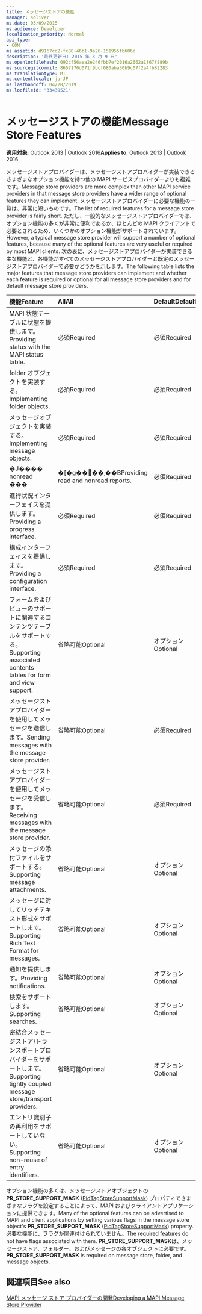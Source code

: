 ```yaml
---
title: メッセージストアの機能
manager: soliver
ms.date: 03/09/2015
ms.audience: Developer
localization_priority: Normal
api_type:
- COM
ms.assetid: d9167cd2-fc88-46b1-9a26-151955fb606c
description: '最終更新日: 2015 年 3 月 9 日'
ms.openlocfilehash: 092cf56aea2e246fbb7ef2016a2662a1f67f889b
ms.sourcegitcommit: 8657170d071f9bcf680aba50b9c07f2a4fb82283
ms.translationtype: MT
ms.contentlocale: ja-JP
ms.lasthandoff: 04/28/2019
ms.locfileid: "33439521"
---
```

# <a name="message-store-features"></a><span data-ttu-id="497d8-103">メッセージストアの機能</span><span class="sxs-lookup"><span data-stu-id="497d8-103">Message Store Features</span></span>

  
  
<span data-ttu-id="497d8-104">**適用対象**: Outlook 2013 | Outlook 2016</span><span class="sxs-lookup"><span data-stu-id="497d8-104">**Applies to**: Outlook 2013 | Outlook 2016</span></span> 
  
<span data-ttu-id="497d8-105">メッセージストアプロバイダーは、メッセージストアプロバイダーが実装できるさまざまなオプション機能を持つ他の MAPI サービスプロバイダーよりも複雑です。</span><span class="sxs-lookup"><span data-stu-id="497d8-105">Message store providers are more complex than other MAPI service providers in that message store providers have a wider range of optional features they can implement.</span></span> <span data-ttu-id="497d8-106">メッセージストアプロバイダーに必要な機能の一覧は、非常に短いものです。</span><span class="sxs-lookup"><span data-stu-id="497d8-106">The list of required features for a message store provider is fairly short.</span></span> <span data-ttu-id="497d8-107">ただし、一般的なメッセージストアプロバイダーでは、オプション機能の多くが非常に便利であるか、ほとんどの MAPI クライアントで必要とされるため、いくつかのオプション機能がサポートされています。</span><span class="sxs-lookup"><span data-stu-id="497d8-107">However, a typical message store provider will support a number of optional features, because many of the optional features are very useful or required by most MAPI clients.</span></span> <span data-ttu-id="497d8-108">次の表に、メッセージストアプロバイダーが実装できる主な機能と、各機能がすべてのメッセージストアプロバイダーと既定のメッセージストアプロバイダーで必要かどうかを示します。</span><span class="sxs-lookup"><span data-stu-id="497d8-108">The following table lists the major features that message store providers can implement and whether each feature is required or optional for all message store providers and for default message store providers.</span></span>
  
|<span data-ttu-id="497d8-109">**機能**</span><span class="sxs-lookup"><span data-stu-id="497d8-109">**Feature**</span></span>|<span data-ttu-id="497d8-110">**All**</span><span class="sxs-lookup"><span data-stu-id="497d8-110">**All**</span></span>|<span data-ttu-id="497d8-111">**Default**</span><span class="sxs-lookup"><span data-stu-id="497d8-111">**Default**</span></span>|
|:-----|:-----|:-----|
|<span data-ttu-id="497d8-112">MAPI 状態テーブルに状態を提供します。</span><span class="sxs-lookup"><span data-stu-id="497d8-112">Providing status with the MAPI status table.</span></span>  <br/> |<span data-ttu-id="497d8-113">必須</span><span class="sxs-lookup"><span data-stu-id="497d8-113">Required</span></span>  <br/> |<span data-ttu-id="497d8-114">必須</span><span class="sxs-lookup"><span data-stu-id="497d8-114">Required</span></span>  <br/> |
|<span data-ttu-id="497d8-115">folder オブジェクトを実装する。</span><span class="sxs-lookup"><span data-stu-id="497d8-115">Implementing folder objects.</span></span>  <br/> |<span data-ttu-id="497d8-116">必須</span><span class="sxs-lookup"><span data-stu-id="497d8-116">Required</span></span>  <br/> |<span data-ttu-id="497d8-117">必須</span><span class="sxs-lookup"><span data-stu-id="497d8-117">Required</span></span>  <br/> |
|<span data-ttu-id="497d8-118">メッセージオブジェクトを実装する。</span><span class="sxs-lookup"><span data-stu-id="497d8-118">Implementing message objects.</span></span>  <br/> |<span data-ttu-id="497d8-119">必須</span><span class="sxs-lookup"><span data-stu-id="497d8-119">Required</span></span>  <br/> |<span data-ttu-id="497d8-120">必須</span><span class="sxs-lookup"><span data-stu-id="497d8-120">Required</span></span>  <br/> |
|<span data-ttu-id="497d8-121">�J���� nonread �̃��|�[�g��񋟂��܂��B</span><span class="sxs-lookup"><span data-stu-id="497d8-121">Providing read and nonread reports.</span></span>  <br/> |<span data-ttu-id="497d8-122">必須</span><span class="sxs-lookup"><span data-stu-id="497d8-122">Required</span></span>  <br/> |<span data-ttu-id="497d8-123">必須</span><span class="sxs-lookup"><span data-stu-id="497d8-123">Required</span></span>  <br/> |
|<span data-ttu-id="497d8-124">進行状況インターフェイスを提供します。</span><span class="sxs-lookup"><span data-stu-id="497d8-124">Providing a progress interface.</span></span>  <br/> |<span data-ttu-id="497d8-125">必須</span><span class="sxs-lookup"><span data-stu-id="497d8-125">Required</span></span>  <br/> |<span data-ttu-id="497d8-126">必須</span><span class="sxs-lookup"><span data-stu-id="497d8-126">Required</span></span>  <br/> |
|<span data-ttu-id="497d8-127">構成インターフェイスを提供します。</span><span class="sxs-lookup"><span data-stu-id="497d8-127">Providing a configuration interface.</span></span>  <br/> |<span data-ttu-id="497d8-128">必須</span><span class="sxs-lookup"><span data-stu-id="497d8-128">Required</span></span>  <br/> |<span data-ttu-id="497d8-129">必須</span><span class="sxs-lookup"><span data-stu-id="497d8-129">Required</span></span>  <br/> |
|<span data-ttu-id="497d8-130">フォームおよびビューのサポートに関連するコンテンツテーブルをサポートする。</span><span class="sxs-lookup"><span data-stu-id="497d8-130">Supporting associated contents tables for form and view support.</span></span>  <br/> |<span data-ttu-id="497d8-131">省略可能</span><span class="sxs-lookup"><span data-stu-id="497d8-131">Optional</span></span>  <br/> |<span data-ttu-id="497d8-132">オプション</span><span class="sxs-lookup"><span data-stu-id="497d8-132">Optional</span></span>  <br/> |
|<span data-ttu-id="497d8-133">メッセージストアプロバイダーを使用してメッセージを送信します。</span><span class="sxs-lookup"><span data-stu-id="497d8-133">Sending messages with the message store provider.</span></span>  <br/> |<span data-ttu-id="497d8-134">省略可能</span><span class="sxs-lookup"><span data-stu-id="497d8-134">Optional</span></span>  <br/> |<span data-ttu-id="497d8-135">必須</span><span class="sxs-lookup"><span data-stu-id="497d8-135">Required</span></span>  <br/> |
|<span data-ttu-id="497d8-136">メッセージストアプロバイダーを使用してメッセージを受信します。</span><span class="sxs-lookup"><span data-stu-id="497d8-136">Receiving messages with the message store provider.</span></span>  <br/> |<span data-ttu-id="497d8-137">省略可能</span><span class="sxs-lookup"><span data-stu-id="497d8-137">Optional</span></span>  <br/> |<span data-ttu-id="497d8-138">必須</span><span class="sxs-lookup"><span data-stu-id="497d8-138">Required</span></span>  <br/> |
|<span data-ttu-id="497d8-139">メッセージの添付ファイルをサポートする。</span><span class="sxs-lookup"><span data-stu-id="497d8-139">Supporting message attachments.</span></span>  <br/> |<span data-ttu-id="497d8-140">省略可能</span><span class="sxs-lookup"><span data-stu-id="497d8-140">Optional</span></span>  <br/> |<span data-ttu-id="497d8-141">オプション</span><span class="sxs-lookup"><span data-stu-id="497d8-141">Optional</span></span>  <br/> |
|<span data-ttu-id="497d8-142">メッセージに対してリッチテキスト形式をサポートします。</span><span class="sxs-lookup"><span data-stu-id="497d8-142">Supporting Rich Text Format for messages.</span></span>  <br/> |<span data-ttu-id="497d8-143">省略可能</span><span class="sxs-lookup"><span data-stu-id="497d8-143">Optional</span></span>  <br/> |<span data-ttu-id="497d8-144">オプション</span><span class="sxs-lookup"><span data-stu-id="497d8-144">Optional</span></span>  <br/> |
|<span data-ttu-id="497d8-145">通知を提供します。</span><span class="sxs-lookup"><span data-stu-id="497d8-145">Providing notifications.</span></span>  <br/> |<span data-ttu-id="497d8-146">省略可能</span><span class="sxs-lookup"><span data-stu-id="497d8-146">Optional</span></span>  <br/> |<span data-ttu-id="497d8-147">オプション</span><span class="sxs-lookup"><span data-stu-id="497d8-147">Optional</span></span>  <br/> |
|<span data-ttu-id="497d8-148">検索をサポートします。</span><span class="sxs-lookup"><span data-stu-id="497d8-148">Supporting searches.</span></span>  <br/> |<span data-ttu-id="497d8-149">省略可能</span><span class="sxs-lookup"><span data-stu-id="497d8-149">Optional</span></span>  <br/> |<span data-ttu-id="497d8-150">オプション</span><span class="sxs-lookup"><span data-stu-id="497d8-150">Optional</span></span>  <br/> |
|<span data-ttu-id="497d8-151">密結合メッセージストア/トランスポートプロバイダーをサポートします。</span><span class="sxs-lookup"><span data-stu-id="497d8-151">Supporting tightly coupled message store/transport providers.</span></span>  <br/> |<span data-ttu-id="497d8-152">省略可能</span><span class="sxs-lookup"><span data-stu-id="497d8-152">Optional</span></span>  <br/> |<span data-ttu-id="497d8-153">オプション</span><span class="sxs-lookup"><span data-stu-id="497d8-153">Optional</span></span>  <br/> |
|<span data-ttu-id="497d8-154">エントリ識別子の再利用をサポートしていない。</span><span class="sxs-lookup"><span data-stu-id="497d8-154">Supporting non-reuse of entry identifiers.</span></span>  <br/> |<span data-ttu-id="497d8-155">省略可能</span><span class="sxs-lookup"><span data-stu-id="497d8-155">Optional</span></span>  <br/> |<span data-ttu-id="497d8-156">オプション</span><span class="sxs-lookup"><span data-stu-id="497d8-156">Optional</span></span>  <br/> |
   
<span data-ttu-id="497d8-157">オプション機能の多くは、メッセージストアオブジェクトの**PR_STORE_SUPPORT_MASK** ([PidTagStoreSupportMask](pidtagstoresupportmask-canonical-property.md)) プロパティでさまざまなフラグを設定することによって、MAPI およびクライアントアプリケーションに提供できます。</span><span class="sxs-lookup"><span data-stu-id="497d8-157">Many of the optional features can be advertised to MAPI and client applications by setting various flags in the message store object's **PR_STORE_SUPPORT_MASK** ([PidTagStoreSupportMask](pidtagstoresupportmask-canonical-property.md)) property.</span></span> <span data-ttu-id="497d8-158">必要な機能に、フラグが関連付けられていません。</span><span class="sxs-lookup"><span data-stu-id="497d8-158">The required features do not have flags associated with them.</span></span> <span data-ttu-id="497d8-159">**PR_STORE_SUPPORT_MASK**は、メッセージストア、フォルダー、およびメッセージの各オブジェクトに必要です。</span><span class="sxs-lookup"><span data-stu-id="497d8-159">**PR_STORE_SUPPORT_MASK** is required on message store, folder, and message objects.</span></span> 
  
## <a name="see-also"></a><span data-ttu-id="497d8-160">関連項目</span><span class="sxs-lookup"><span data-stu-id="497d8-160">See also</span></span>



[<span data-ttu-id="497d8-161">MAPI メッセージ ストア プロバイダーの開発</span><span class="sxs-lookup"><span data-stu-id="497d8-161">Developing a MAPI Message Store Provider</span></span>](developing-a-mapi-message-store-provider.md)

